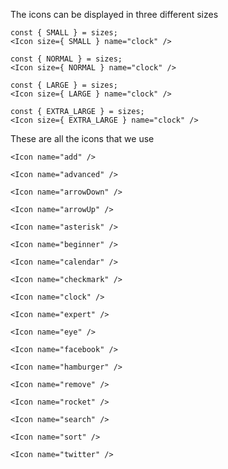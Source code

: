 The icons can be displayed in three different sizes

```react|span-1
const { SMALL } = sizes;
<Icon size={ SMALL } name="clock" />
```

```react|span-1
const { NORMAL } = sizes;
<Icon size={ NORMAL } name="clock" />
```

```react|span-1
const { LARGE } = sizes;
<Icon size={ LARGE } name="clock" />
```

```react|span-1
const { EXTRA_LARGE } = sizes;
<Icon size={ EXTRA_LARGE } name="clock" />
```

These are all the icons that we use

```react|span-2
<Icon name="add" />
```

```react|span-2
<Icon name="advanced" />
```

```react|span-2
<Icon name="arrowDown" />
```

```react|span-2
<Icon name="arrowUp" />
```

```react|span-2
<Icon name="asterisk" />
```

```react|span-2
<Icon name="beginner" />
```

```react|span-2
<Icon name="calendar" />
```

```react|span-2
<Icon name="checkmark" />
```

```react|span-2
<Icon name="clock" />
```

```react|span-2
<Icon name="expert" />
```

```react|span-2
<Icon name="eye" />
```

```react|span-2
<Icon name="facebook" />
```

```react|span-2
<Icon name="hamburger" />
```

```react|span-2
<Icon name="remove" />
```

```react|span-2
<Icon name="rocket" />
```

```react|span-2
<Icon name="search" />
```

```react|span-2
<Icon name="sort" />
```

```react|span-2
<Icon name="twitter" />
```
